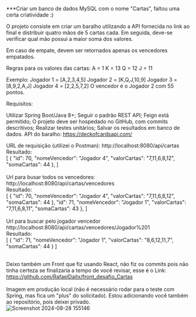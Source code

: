 ***Criar um banco de dados MySQL com o nome "Cartas", faltou uma certa criatividade :)


O projeto consiste em criar um baralho utilizando a API fornecida no link ao final e distribuir quatro mãos de 5 cartas cada. Em seguida, deve-se verificar qual mão possui a maior soma dos valores.

Em caso de empate, devem ser retornados apenas os vencedores empatados.

Regras para os valores das cartas: A = 1 K = 13 Q = 12 J = 11

Exemplo: Jogador 1 = [A,2,3,4,5]
Jogador 2 = [K,Q,J,10,9]
Jogador 3 = [8,9,2,A,J]
Jogador 4 = [2,2,5,7,2]
O vencedor é o Jogador 2 com 55 pontos.

Requisitos:

Utilizar Spring Boot/Java 8+;
Seguir o padrão REST API;
Feign está permitido;
O projeto deve ser hospedado no GitHub, com commits descritivos;
Realizar testes unitários;
Salvar os resultados em banco de dados.
API do baralho: https://deckofcardsapi.com/



URL de requisição (utilizei o Postman): http://localhost:8080/api/cartas </br>
Resultado: </br>
[
    {
        "id": 70,
        "nomeVencedor": "Jogador 4",
        "valorCartas": "7,11,6,8,12",
        "somaCartas": 44
    },
] </br>
</br>
Url para busar todos os vencedores: http://localhost:8080/api/cartas/vencedores </br>
Resultado: </br>
[
    {
        "id": 70,
        "nomeVencedor": "Jogador 4",
        "valorCartas": "7,11,6,8,12",
        "somaCartas": 44
    },
     "id": 71,
        "nomeVencedor": "Jogador 1",
        "valorCartas": "7,11,6,8,11",
        "somaCartas": 43
    },
] </br></br>
Url para buscar pelo jogador vencedor http://localhost:8080/api/cartas/vencedores/Jogador%201 </br>
Resultado: </br>
[
    {
        "id": 71,
        "nomeVencedor": "Jogador 1",
        "valorCartas": "8,6,12,11,7",
        "somaCartas": 44
    }
] </br></br>

Deixo também um Front que fiz usando React, não fiz os commits pois não tinha certeza se finalizaria a tempo de você revisar, esse é o Link: </br>
https://github.com/RafaelDaitx/front_desafio_Cartas </br></br>
Imagem em produção local (não é necessário rodar para o teste com Spring, mas fica um "plus" do solicitado). Estou adicionando você também ao repositório, pois deixei privado. </br>
![Screenshot 2024-08-28 155146](https://github.com/user-attachments/assets/b3c4f6d6-6066-418b-beda-55ddcf4ec3de)
</br></br></br>
